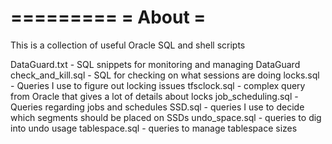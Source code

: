 =========
= About =
=========

This is a collection of useful Oracle SQL and shell scripts


DataGuard.txt - SQL snippets for monitoring and managing DataGuard
check_and_kill.sql - SQL for checking on what sessions are doing
locks.sql - Queries I use to figure out locking issues
tfsclock.sql - complex query from Oracle that gives a lot of details about locks
job_scheduling.sql - Queries regarding jobs and schedules
SSD.sql - queries I use to decide which segments should be placed on SSDs
undo_space.sql - queries to dig into undo usage
tablespace.sql - queries to manage tablespace sizes
